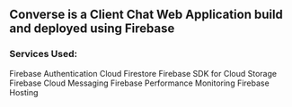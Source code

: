 ## Converse is a Client Chat Web Application build and deployed using Firebase

### Services Used: 

Firebase Authentication
Cloud Firestore
Firebase SDK for Cloud Storage
Firebase Cloud Messaging
Firebase Performance Monitoring
Firebase Hosting
